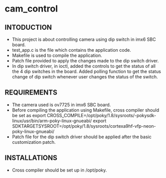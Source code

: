 # cam_control
INTODUCTION
-----------

* This project is about controlling camera using dip switch in imx6 SBC board.
* test_app.c is the file which contains the application code.
* Makefile is used to compile the application.
* Patch file provided to apply the changes made to the dip switch driver.
* In dip switch driver, in ioctl, added the controls to get the status of all the 4 dip switches in the board. Added polling function to get the status change of dip switch whenever user changes the status of the switch.

REQUIREMENTS
------------

* The camera used is ov7725 in imx6 SBC board. 
* Before compiling the application using Makefile, cross compiler should  be set as
  export CROSS_COMPILE=/opt/poky/1.8/sysroots/<processor>-pokysdk-linux/usr/bin/arm-poky-linux-gnueabi/
  export SDKTARGETSYSROOT=/opt/poky/1.8/sysroots/cortexa9hf-vfp-neon-poky-linux-gnueabi/
* Patch file for the dip switch driver should be applied after the basic customization patch.

INSTALLATIONS
-------------

* Cross compiler should be set up in /opt/poky.


